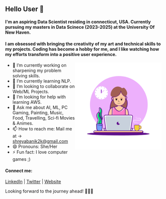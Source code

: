 ## Hello User 👋

<!--
**kshreya2k/kshreya2k** is a ✨ _special_ ✨ repository because its `README.md` (this file) appears on your GitHub profile.

Here are some ideas to get you started:
-->

#### I'm an aspiring Data Scientist residing in connecticut, USA. Currently pursuing my masters in Data Scinece (2023-2025) at the University Of New Haven. 

#### I am obsessed with bringing the creativity of my art and technical skills to my projects. Coding has become a hobby for me, and I like watching how my efforts transform into a positive user experience.
<!-- Add a GIF image here -->
<img align="right" src="https://github.com/kshreya2k/kshreya2k/blob/main/girlcode.gif" alt="code" width="280"/>

- 🔭 I’m currently working on sharpening my problem solving skills.
- 🌱 I’m currently learning NLP.
- 👯 I’m looking to collaborate on Web/ML Projects.
- 🤔 I’m looking for help with learning AWS.
- 💬 Ask me about AI, ML, PC Gaming, Painting, Music, Food, Travelling, Sci-fi Movies & Animes.
- 📫 How to reach me: Mail me at -> [shreyabanik2k@gmail.com](shreyabanik2k@gmail.com)
- 😄 Pronouns: She/Her
- ⚡ Fun fact: I love computer games ;)

#### Connect me: 
[LinkedIn](https://www.linkedin.com/in/banikshreya/) | [Twitter](https://twitter.com/ShreyaB63407529) | [Website](https://kshreya2k.github.io/My_Portfolio/)

Looking forward to the journey ahead! 👩‍💻✨
